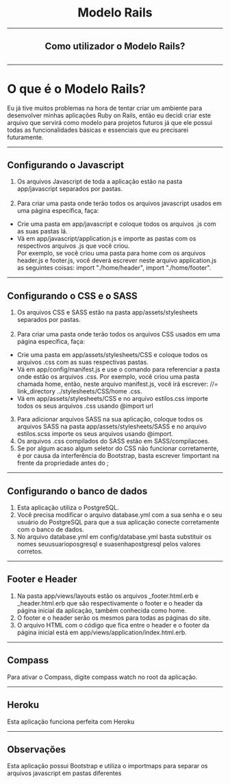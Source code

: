 <h1 align="center"> Modelo Rails </h1>
  
 <hr/>
                                                           
<h2 align="center"> Como utilizador o Modelo Rails? <h2>
	
---
	
# O que é o Modelo Rails?
	
Eu já tive muitos problemas na hora de tentar criar um ambiente para desenvolver minhas aplicações Ruby on Rails, então eu decidi criar este arquivo que servirá como modelo para projetos futuros já que ele possui todas as funcionalidades básicas e essenciais que eu precisarei futuramente.

---
	
## Configurando o Javascript
   1. Os arquivos Javascript de toda a aplicação estão na pasta app/javascript separados por pastas. </br> </br>
   2. Para criar uma pasta onde terão todos os arquivos javascript usados em uma página específica, faça: 
   * Crie uma pasta em app/javascript e coloque todos os arquivos .js com as suas pastas lá. </br>
   * Vá em app/javascript/application.js e importe as pastas com os respectivos arquivos .js que você criou.  </br>
     Por exemplo, se você criou uma pasta para 
     home com os arquivos header.js e footer.js, você deverá escrever neste arquivo application.js as seguintes coisas: import "./home/header", import "./home/footer".

<hr/>


## Configurando o CSS e o SASS

1. Os arquivos CSS e SASS estão na pasta app/assets/stylesheets separados por pastas. </br> </br>
2. Para criar uma pasta onde terão todos os arquivos CSS usados em uma página específica, faça: </br>
* Crie uma pasta em app/assets/stylesheets/CSS e coloque todos os arquivos .css com as suas respectivas pastas. 
* Vá em app/config/manifest.js e use o comando para referenciar a pasta onde estão os arquivos .css.
Por exemplo, você criou uma pasta chamada home, então, neste arquivo manifest.js, você irá escrever: 
//= link_directory ../stylesheets/CSS/home .css. </br>
* Vá em app/assets/stylesheets/CSS e no arquivo estilos.css importe todos os seus arquivos .css usando @import url  </br>
3. Para adicionar arquivos SASS na sua aplicação, coloque todos os arquivos SASS na pasta app/assets/stylesheets/SASS e no arquivo estilos.scss importe os seus arquivos usando @import.
4. Os arquivos .css compilados do SASS estão em SASS/compilacoes.
5. Se por algum acaso algum seletor do CSS não funcionar corretamente, é por causa da interferência do Bootstrap, basta escrever !important na frente da propriedade antes do ;
---

## Configurando o banco de dados

1. Esta aplicação utiliza o PostgreSQL.
2. Você precisa modificar o arquivo database.yml com a sua senha e o seu usuário do PostgreSQL para que a sua aplicação conecte corretamente com o banco de dados. <br/> 
3. No arquivo database.yml em config/database.yml basta substituir os nomes seuusuarioposgresql e suasenhapostgresql pelos valores corretos.

---

## Footer e Header

1. Na pasta app/views/layouts estão os arquivos _footer.html.erb e _header.html.erb que são respectivamente o footer e o header da página inicial da aplicação, também conhecida como home.
2. O footer e o header serão os mesmos para todas as páginas do site.
3. O arquivo HTML com o código que fica entre o header e o footer da página inicial está em app/views/application/index.html.erb.

---

## Compass 

Para ativar o Compass, digite compass watch no root da aplicação.

--- 

## Heroku

Esta aplicação funciona perfeita com Heroku

---

## Observações

Esta aplicação possui Bootstrap e utiliza o importmaps para separar os arquivos javascript em pastas diferentes

